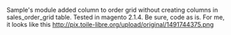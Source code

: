 Sample's module added column to order grid without creating columns in sales_order_grid table. Tested in magento 2.1.4. Be sure, code as is.
For me, it looks like this http://pix.toile-libre.org/upload/original/1491744375.png
